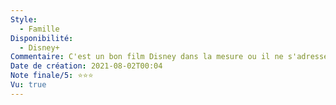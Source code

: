 ```yaml
---
Style:
  - Famille
Disponibilité:
  - Disney+
Commentaire: C'est un bon film Disney dans la mesure ou il ne s'adresse pas qu'aux enfants. On a des blagues plus "adultes" parsemées à travers le film qui rendent le visionnage plus agréable quelque soit l'âge. Mais en somme, on reste vraiment sur un scénario simple et très adapté aux enfants, ce qui justifie ma note et sa subjectivité.
Date de création: 2021-08-02T00:04
Note finale/5: ⭐⭐⭐
Vu: true
---
```

